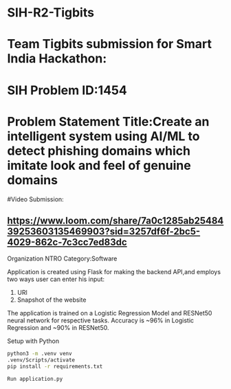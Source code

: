 # SIH-R2-Tigbits


# Team Tigbits submission for Smart India Hackathon:
# SIH Problem ID:1454
# Problem Statement Title:Create an intelligent system using AI/ML to detect phishing domains which imitate look and feel of genuine domains

#Video Submission:
## https://www.loom.com/share/7a0c1285ab2548439253603135469903?sid=3257df6f-2bc5-4029-862c-7c3cc7ed83dc

Organization NTRO
Category:Software

Application is created using Flask for making the backend API,and employs two ways user can enter his input:
1) URl
2) Snapshot of the website

The application is trained on a Logistic Regression Model and RESNet50 neural network for respective tasks.
Accuracy is ~96% in Logistic Regression and ~90% in RESNet50.


Setup with Python

```bash
python3 -m .venv venv
.venv/Scripts/activate
pip install -r requirements.txt
```
`Run application.py`
